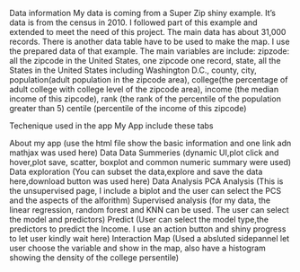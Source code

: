 Data information
My data is coming from a Super Zip shiny example. It’s data is from the census in 2010. I followed part of this example and extended to meet the need of this project.
The main data has about 31,000 records. There is another data table have to be used to make the map. I use the prepared data of that example.
The main variables are include:
zipzode: all the zipcode in the United States, one zipcode one record,
state, all the States in the United States including Washington D.C.,
county,
city,
population(adult population in the zipcode area),
college(the percentage of adult college with college level of the zipcode area),
income (the median income of this zipcode),
rank (the rank of the percentile of the population greater than 5)
centile (percentile of the income of this zipcode)


Techenique used in the app
My App include these tabs

About my app (use the html file show the basic information and one link adn mathjax was used here)
Data
Data Summeries (dynamic UI,plot click and hover,plot save, scatter, boxplot and common numeric summary were used)
Data exploration (You can subset the data,explore and save the data here,download button was used here)
Data Analysis
PCA Analysis (This is the unsupervised page, I include a biplot and the user can select the PCS and the aspects of the alforithm)
Supervised analysis (for my data, the linear regression, random forest and KNN can be used. The user can select the model and predictors)
Predict (User can select the model type,the predictors to predict the Income. I use an action button and shiny progress to let user kindly wait here)
Interaction Map (Used a absluted sidepannel let user choose the variable and show in the map, also have a histogram showing the density of the college persentile)
